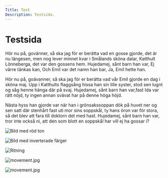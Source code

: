 ```yaml
---
Title: Test
Description: Testsida.
---
```


Testsida
==========================

<div class="box1"></div>

<div class="box2"></div>

<div class="box3"></div>

<div class="box4"></div>

<p class="old-fashioned">
Hör nu på, govänner, så ska jag för er berätta vad en gosse gjorde, det är nu längesen, men nog lever minnet kvar i Smålands sköna dalar, Katthult Lönneberga, det var den gossens hem. Hujedamej, sånt barn han var, Ej värre tänkas kan, Och Emil var det namn han bar, Ja, Emil hette han.
</p>

<p class="modern">
Hör nu på, goävanner, så ska jag för er berätta vad vår Emil gjorde en dag i sköna maj. Upp i Katthults flaggsång hissa han sin lille syster, stod sen lugnt og såg henne hänga där på svaj. Hujedamej, sånt barn han var,fast Ida var rätt nöjd, ty ingen annan svävat har på denne höga höjd.
</p>

<p class="worst-ever">
Nästa hyss han gjorde var när han i grönsakssoppan dök på huvet ner og sen satt där stenhårt fast uti mor sins soppskål, ty hans öron var för stora, så det blev att fara till doktorn det med hast. Hujedamej, sånt barn han var, tror inte också ni, att den som blott en soppskål har vill ej ha gossar i?
</p>



![Bild med röd ton](%base_url%/image/movement.jpg?w=700&f=negate)

![Bild med inverterade färger](%base_url%/image/movement.jpg?w=700&f=colorize,60,-20,-20,0)

![Ritning](%base_url%/image/movement.jpg?w=700&&f=edgedetect)

![movement.jpg](%base_url%/image/movement.jpg)

![movement.jpg](%base_url%/image/movement.png&save-as=jpg&sharpen&q=45)


